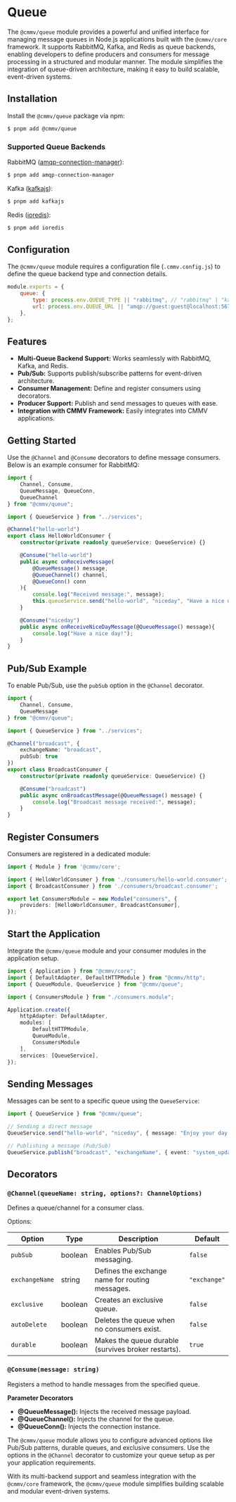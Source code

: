 # Queue 

The ``@cmmv/queue`` module provides a powerful and unified interface for managing message queues in Node.js applications built with the ``@cmmv/core`` framework. It supports RabbitMQ, Kafka, and Redis as queue backends, enabling developers to define producers and consumers for message processing in a structured and modular manner. The module simplifies the integration of queue-driven architecture, making it easy to build scalable, event-driven systems.

## Installation

Install the ``@cmmv/queue`` package via npm:

```bash
$ pnpm add @cmmv/queue
```

### Supported Queue Backends

RabbitMQ ([amqp-connection-manager](https://www.npmjs.com/package/amqp-connection-manager)):

```bash
$ pnpm add amqp-connection-manager
```

Kafka ([kafkajs](https://www.npmjs.com/package/kafkajs)):

```bash
$ pnpm add kafkajs
```

Redis ([ioredis](https://www.npmjs.com/package/ioredis)):

```bash
$ pnpm add ioredis
```

## Configuration

The ``@cmmv/queue`` module requires a configuration file (``.cmmv.config.js``) to define the queue backend type and connection details.

```javascript
module.exports = {
    queue: {
        type: process.env.QUEUE_TYPE || "rabbitmq", // "rabbitmq" | "kafka" | "redis"
        url: process.env.QUEUE_URL || "amqp://guest:guest@localhost:5672/cmmv",
    },
};
```

## Features

* **Multi-Queue Backend Support:** Works seamlessly with RabbitMQ, Kafka, and Redis.
* **Pub/Sub:** Supports publish/subscribe patterns for event-driven architecture.
* **Consumer Management:** Define and register consumers using decorators.
* **Producer Support:** Publish and send messages to queues with ease.
* **Integration with CMMV Framework:** Easily integrates into CMMV applications.

## Getting Started

Use the ``@Channel`` and ``@Consume`` decorators to define message consumers. Below is an example consumer for RabbitMQ:

```typescript
import { 
    Channel, Consume, 
    QueueMessage, QueueConn, 
    QueueChannel 
} from "@cmmv/queue";

import { QueueService } from "../services";

@Channel("hello-world")
export class HelloWorldConsumer {
    constructor(private readonly queueService: QueueService) {}

    @Consume("hello-world")
    public async onReceiveMessage(
        @QueueMessage() message, 
        @QueueChannel() channel,
        @QueueConn() conn
    ){
        console.log("Received message:", message);
        this.queueService.send("hello-world", "niceday", "Have a nice day!");
    }

    @Consume("niceday")
    public async onReceiveNiceDayMessage(@QueueMessage() message){
        console.log("Have a nice day!");
    }
}
```

## Pub/Sub Example

To enable Pub/Sub, use the ``pubSub`` option in the ``@Channel`` decorator.

```typescript
import { 
    Channel, Consume, 
    QueueMessage 
} from "@cmmv/queue";

import { QueueService } from "../services";

@Channel("broadcast", { 
    exchangeName: "broadcast",
    pubSub: true 
})
export class BroadcastConsumer {
    constructor(private readonly queueService: QueueService) {}

    @Consume("broadcast")
    public async onBroadcastMessage(@QueueMessage() message) {
        console.log("Broadcast message received:", message);
    }
}
```

## Register Consumers

Consumers are registered in a dedicated module:

```typescript
import { Module } from '@cmmv/core';

import { HelloWorldConsumer } from './consumers/hello-world.consumer';
import { BroadcastConsumer } from './consumers/broadcast.consumer';

export let ConsumersModule = new Module("consumers", {
    providers: [HelloWorldConsumer, BroadcastConsumer],
});
```

## Start the Application

Integrate the ``@cmmv/queue`` module and your consumer modules in the application setup.

```typescript
import { Application } from "@cmmv/core";
import { DefaultAdapter, DefaultHTTPModule } from "@cmmv/http";
import { QueueModule, QueueService } from "@cmmv/queue";

import { ConsumersModule } from "./consumers.module";

Application.create({
    httpAdapter: DefaultAdapter,
    modules: [
        DefaultHTTPModule,
        QueueModule,
        ConsumersModule
    ],
    services: [QueueService],
});
```

## Sending Messages

Messages can be sent to a specific queue using the ``QueueService``:

```typescript
import { QueueService } from "@cmmv/queue";

// Sending a direct message
QueueService.send("hello-world", "niceday", { message: "Enjoy your day!" });

// Publishing a message (Pub/Sub)
QueueService.publish("broadcast", "exchangeName", { event: "system_update" });
```

## Decorators

### ``@Channel(queueName: string, options?: ChannelOptions)``
Defines a queue/channel for a consumer class.

Options:

| Option         | Type      | Description                                          | Default         |
|----------------|-----------|------------------------------------------------------|-----------------|
| `pubSub`       | boolean   | Enables Pub/Sub messaging.                           | `false`         |
| `exchangeName` | string    | Defines the exchange name for routing messages.      | `"exchange"`    |
| `exclusive`    | boolean   | Creates an exclusive queue.                         | `false`         |
| `autoDelete`   | boolean   | Deletes the queue when no consumers exist.           | `false`         |
| `durable`      | boolean   | Makes the queue durable (survives broker restarts).  | `true`          |


### ``@Consume(message: string)``
Registers a method to handle messages from the specified queue.

**Parameter Decorators**
* **@QueueMessage():** Injects the received message payload.
* **@QueueChannel():** Injects the channel for the queue.
* **@QueueConn():** Injects the connection instance.

The ``@cmmv/queue`` module allows you to configure advanced options like Pub/Sub patterns, durable queues, and exclusive consumers. Use the options in the ``@Channel`` decorator to customize your queue setup as per your application requirements.

With its multi-backend support and seamless integration with the ``@cmmv/core`` framework, the ``@cmmv/queue`` module simplifies building scalable and modular event-driven systems.